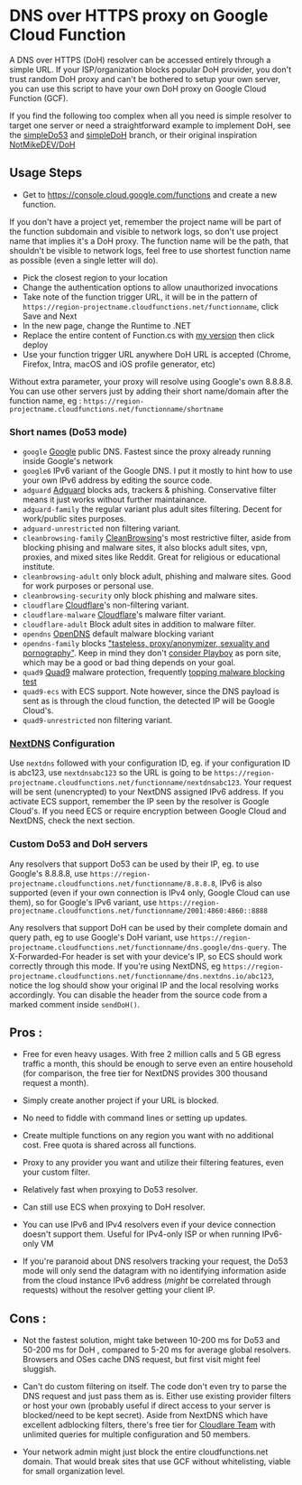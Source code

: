 # DNS over HTTPS proxy on Google Cloud Function
A DNS over HTTPS (DoH) resolver can be accessed entirely through a simple URL. If your ISP/organization blocks popular DoH provider, you don't trust random DoH proxy and can't be bothered to setup your own server, you can use this script to have your own DoH proxy on Google Cloud Function (GCF).

If you find the following too complex when all you need is simple resolver to target one server or need a straightforward example to implement DoH, see the [simpleDo53](https://github.com/tina-hello/doh-gcf/tree/simpleDo53) and [simpleDoH](https://github.com/tina-hello/doh-gcf/tree/simpleDoH) branch, or their original inspiration [NotMikeDEV/DoH](https://github.com/NotMikeDEV/DoH)

## Usage Steps

* Get to https://console.cloud.google.com/functions and create a new function. 

If you don't have a project yet, remember the project name will be part of the function subdomain and visible to network logs, so don't use project name that implies it's a DoH proxy. The function name will be the path, that shouldn't be visible to network logs, feel free to use shortest function name as possible (even a single letter will do).

* Pick the closest region to your location
* Change the authentication options to allow unauthorized invocations
* Take note of the function trigger URL, it will be in the pattern of `https://region-projectname.cloudfunctions.net/functionname`, click Save and Next
* In the new page, change the Runtime to .NET
* Replace the entire content of Function.cs with [my version](/Function.cs) then click deploy
* Use your function trigger URL anywhere DoH URL is accepted (Chrome, Firefox, Intra, macOS and iOS profile generator, etc)

Without extra parameter, your proxy will resolve using Google's own 8.8.8.8. You can use other servers just by adding their short name/domain after the function name, eg : `https://region-projectname.cloudfunctions.net/functionname/shortname`

### Short names (Do53 mode)

* `google` [Google](https://developers.google.com/speed/public-dns) public DNS. Fastest since the proxy already running inside Google's network
* `google6` IPv6 variant of the Google DNS. I put it mostly to hint how to use your own IPv6 address by editing the source code.
* `adguard` [Adguard](http://adguard.com/) blocks ads, trackers & phishing. Conservative filter means it just works without further maintainance.
* `adguard-family` the regular variant plus adult sites filtering. Decent for work/public sites purposes.
* `adguard-unrestricted` non filtering variant.
* `cleanbrowsing-family` [CleanBrowsing](https://cleanbrowsing.org/)'s most restrictive filter, aside from blocking phising and malware sites, it also blocks adult sites, vpn, proxies, and mixed sites like Reddit. Great for religious or educational institute.
* `cleanbrowsing-adult` only block adult, phishing and malware sites. Good for work purposes or personal use.
* `cleanbrowsing-security` only block phishing and malware sites.
* `cloudflare` [Cloudflare](https://blog.cloudflare.com/dns-resolver-1-1-1-1/)'s non-filtering variant.
* `cloudflare-malware` [Cloudflare](https://blog.cloudflare.com/introducing-1-1-1-1-for-families/)'s malware filter variant.
* `cloudflare-adult` Block adult sites in addition to malware filter.
* `opendns` [OpenDNS](https://support.opendns.com/hc/en-us/articles/227986707-Understanding-Malware-and-how-OpenDNS-helps) default malware blocking variant
* `opendns-family` blocks ["tasteless, proxy/anonymizer, sexuality and pornography"](https://support.opendns.com/hc/en-us/articles/228006487-FamilyShield-Router-Configuration-Instructions). Keep in mind they don't [consider Playboy](https://domain.opendns.com/playboy.com) as porn site, which may be a good or bad thing depends on your goal.
* `quad9` [Quad9](https://www.quad9.net/) malware protection, frequently [topping malware blocking test](https://www.quad9.net/dns-blocking-effectiveness-recent-independent-tests/)
* `quad9-ecs` with ECS support. Note however, since the DNS payload is sent as is through the cloud function, the detected IP will be Google Cloud's.
* `quad9-unrestricted` non filtering variant.

### [NextDNS](http://nextdns.io/) Configuration

Use `nextdns` followed with your configuration ID, eg. if your configuration ID is abc123, use `nextdnsabc123` so the URL is going to be `https://region-projectname.cloudfunctions.net/functionname/nextdnsabc123`. Your request will be sent (unencrypted) to your NextDNS assigned IPv6 address. If you activate ECS support, remember the IP seen by the resolver is Google Cloud's. If you need ECS or require encryption between Google Cloud and NextDNS, check the next section.

### Custom Do53 and DoH servers

Any resolvers that support Do53 can be used by their IP, eg. to use Google's 8.8.8.8, use `https://region-projectname.cloudfunctions.net/functionname/8.8.8.8`, IPv6 is also supported (even if your own connection is IPv4 only, Google Cloud can use them), so for Google's IPv6 variant, use `https://region-projectname.cloudfunctions.net/functionname/2001:4860:4860::8888`

Any resolvers that support DoH can be used by their complete domain and query path, eg to use Google's DoH variant, use `https://region-projectname.cloudfunctions.net/functionname/dns.google/dns-query`. The X-Forwarded-For header is set with your device's IP, so ECS should work correctly through this mode. If you're using NextDNS, eg `https://region-projectname.cloudfunctions.net/functionname/dns.nextdns.io/abc123`, notice the log should show your original IP and the local resolving works accordingly. You can disable the header from the source code from a marked comment inside `sendDoH()`.

## Pros :

* Free for even heavy usages. With free 2 million calls and 5 GB egress traffic a month, this should be enough to serve even an entire household (for comparison, the free tier for NextDNS provides 300 thousand request a month).

* Simply create another project if your URL is blocked.

* No need to fiddle with command lines or setting up updates.

* Create multiple functions on any region you want with no additional cost. Free quota is shared across all functions.

* Proxy to any provider you want and utilize their filtering features, even your custom filter.

* Relatively fast when proxying to Do53 resolver.

* Can still use ECS when proxying to DoH resolver.

* You can use IPv6 and IPv4 resolvers even if your device connection doesn't support them. Useful for IPv4-only ISP or when running IPv6-only VM

* If you're paranoid about DNS resolvers tracking your request, the Do53 mode will only send the datagram with no identifying information aside from the cloud instance IPv6 address (*might* be correlated through requests) without the resolver getting your client IP.

## Cons :

* Not the fastest solution, might take between 10-200 ms for Do53 and 50-200 ms for DoH , compared to 5-20 ms for average global resolvers. Browsers and OSes cache DNS request, but first visit might feel sluggish.

* Can't do custom filtering on itself. The code don't even try to parse the DNS request and just pass them as is. Either use existing provider filters or host your own (probably useful if direct access to your server is blocked/need to be kept secret). Aside from NextDNS which have excellent adblocking filters, there's free tier for [Cloudlare Team](https://www.cloudflare.com/teams/) with unlimited queries for multiple configuration and 50 members.

* Your network admin might just block the entire cloudfunctions.net domain. That would break sites that use GCF without whitelisting, viable for small organization level.

